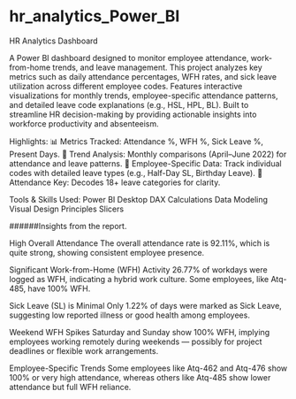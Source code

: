# hr_analytics_Power_BI

HR Analytics Dashboard

A Power BI dashboard designed to monitor employee attendance, work-from-home trends, and leave management. This project analyzes key metrics such as daily attendance percentages, WFH rates, and sick leave utilization across different employee codes. Features interactive visualizations for monthly trends, employee-specific attendance patterns, and detailed leave code explanations (e.g., HSL, HPL, BL). Built to streamline HR decision-making by providing actionable insights into workforce productivity and absenteeism.

Highlights:
📊 Metrics Tracked: Attendance %, WFH %, Sick Leave %, Present Days.
📅 Trend Analysis: Monthly comparisons (April–June 2022) for attendance and leave patterns.
👥 Employee-Specific Data: Track individual codes with detailed leave types (e.g., Half-Day SL, Birthday Leave).
🔑 Attendance Key: Decodes 18+ leave categories for clarity.

Tools & Skills Used:
Power BI Desktop
DAX Calculations
Data Modeling
Visual Design Principles
Slicers

######Insights from the report.

High Overall Attendance
The overall attendance rate is 92.11%, which is quite strong, showing consistent employee presence.

Significant Work-from-Home (WFH) Activity
26.77% of workdays were logged as WFH, indicating a hybrid work culture. Some employees, like Atq-485, have 100% WFH.

Sick Leave (SL) is Minimal
Only 1.22% of days were marked as Sick Leave, suggesting low reported illness or good health among employees.

Weekend WFH Spikes
Saturday and Sunday show 100% WFH, implying employees working remotely during weekends — possibly for project deadlines or flexible work arrangements.

Employee-Specific Trends
Some employees like Atq-462 and Atq-476 show 100% or very high attendance, whereas others like Atq-485 show lower attendance but full WFH reliance.
